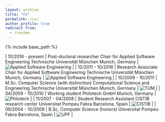 ```yaml
---
layout: archive
title: "CV"
permalink: /cv/
author_profile: true
redirect_from:
  - /resume
---
```


{% include base_path %}

| 10/2016 - present   | Post-doctoral researcher Chair for Applied Software Engineering Technische Universität München Munich, Germany                 |  ![Applied Software Engineering](/images/cv_chair) |
| 10/2011 - 10/2016  | Research Associate  Chair for Applied Software Engineering Technische Universität München Munich, Germany                      |  ![Applied Software Engineering](/images/cv_chair) |
| 10/2009 - 10/2011  | M.Sc. Computer Science (with distinction) Computational Science and Engineering Technische Universität München Munich, Germany |  ![TUM](/images/cv_tum) |
| 04/2009 - 10/2010  | Working student Philotech GmbH Munich, Germany                                                                                 |  ![Philotech](/images/cv_philotech) |
| 11/2007 - 04/2008  | Student Research Assistant CISTIB research center Universitat Pompeu Fabra Barcelona, Spain                                    |  ![CISTIB](/images/cv_cistib) |
| 09/2004 - 10/2009  | B.Sc. Computer Science (honors) Universitat Pompeu Fabra Barcelona, Spain                                                      |  ![UPF](/images/cv_upf) |
